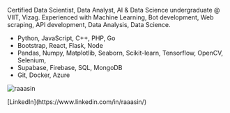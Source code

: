 Certified Data Scientist, Data Analyst, AI & Data Science undergraduate @ VIIT, Vizag. Experienced with Machine Learning, Bot development, Web scraping, API development, Data Analysis, Data Science. 

- Python, JavaScript, C++, PHP, Go
- Bootstrap, React, Flask, Node
- Pandas, Numpy, Matplotlib, Seaborn, Scikit-learn, Tensorflow, OpenCV, Selenium,
- Supabase, Firebase, SQL, MongoDB
- Git, Docker, Azure

<p align="left"> <img src="https://komarev.com/ghpvc/?username=raaasin&label=Profile%20views&color=0e75b6&style=flat" alt="raaasin" /> </p>
[LinkedIn](https://www.linkedin.com/in/raaasin/)
